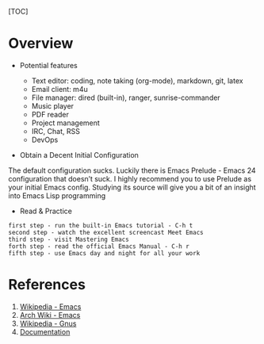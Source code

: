 [TOC]

# Overview

- Potential features
    + Text editor: coding, note taking (org-mode), markdown, git, latex
    + Email client: m4u
    + File manager: dired (built-in), ranger, sunrise-commander
    + Music player
    + PDF reader
    + Project management
    + IRC, Chat, RSS
    + DevOps

- Obtain a Decent Initial Configuration

The default configuration sucks. Luckily there is Emacs Prelude - Emacs
24 configuration that doesn’t suck. I highly recommend you to use
Prelude as your initial Emacs config. Studying its source will give you
a bit of an insight into Emacs Lisp programming

- Read & Practice

```
first step - run the built-in Emacs tutorial - C-h t
second step - watch the excellent screencast Meet Emacs
third step - visit Mastering Emacs
forth step - read the official Emacs Manual - C-h r
fifth step - use Emacs day and night for all your work
```

# References
1. [Wikipedia - Emacs][1]
2. [Arch Wiki - Emacs][2]
3. [Wikipedia - Gnus][3]
4. [Documentation][4]

[1]: https://en.wikipedia.org/wiki/Emacs "Wikipedia - Emacs"
[2]: https://wiki.archlinux.org/index.php/Emacs "Arch Wiki - Emacs"
[3]: https://en.wikipedia.org/wiki/Gnus "Wikipedia - Gnus"
[4]: https://www.gnu.org/software/emacs/documentation.html "Documentation"
